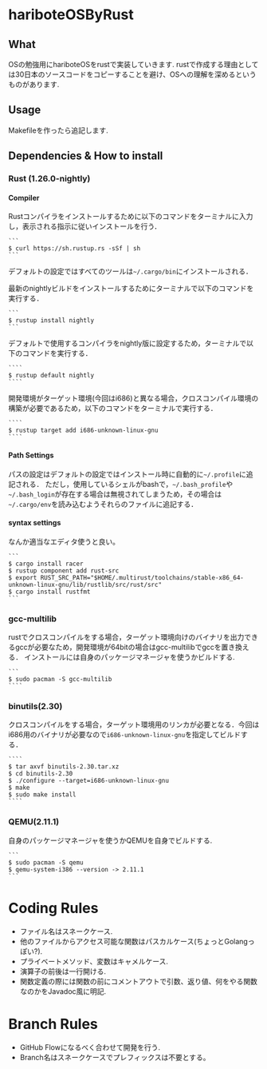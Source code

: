 # hariboteOSByRust

## What
OSの勉強用にhariboteOSをrustで実装していきます.
rustで作成する理由としては30日本のソースコードをコピーすることを避け、OSへの理解を深めるというものがあります.

## Usage
Makefileを作ったら追記します.

## Dependencies & How to install
### Rust (1.26.0-nightly)
#### Compiler
Rustコンパイラをインストールするために以下のコマンドをターミナルに入力し，表示される指示に従いインストールを行う．

    ```
    $ curl https://sh.rustup.rs -sSf | sh
    ```

デフォルトの設定ではすべてのツールは`~/.cargo/bin`にインストールされる．

最新のnightlyビルドをインストールするためにターミナルで以下のコマンドを実行する．

    ```
    $ rustup install nightly
    ```

デフォルトで使用するコンパイラをnightly版に設定するため，ターミナルで以下のコマンドを実行する．

    ````
    $ rustup default nightly
    ````

開発環境がターゲット環境(今回はi686)と異なる場合，クロスコンパイル環境の構築が必要であるため，以下のコマンドをターミナルで実行する．

    ````
    $ rustup target add i686-unknown-linux-gnu
    ````

#### Path Settings
パスの設定はデフォルトの設定ではインストール時に自動的に`~/.profile`に追記される．
ただし，使用しているシェルがbashで，`~/.bash_profile`や`~/.bash_login`が存在する場合は無視されてしまうため，その場合は`~/.cargo/env`を読み込むようそれらのファイルに追記する．

#### syntax settings
なんか適当なエディタ使うと良い。

    ```
    $ cargo install racer
    $ rustup component add rust-src
    $ export RUST_SRC_PATH="$HOME/.multirust/toolchains/stable-x86_64-unknown-linux-gnu/lib/rustlib/src/rust/src"
    $ cargo install rustfmt
    ```

### gcc-multilib
rustでクロスコンパイルをする場合，ターゲット環境向けのバイナリを出力できるgccが必要なため，開発環境が64bitの場合はgcc-multilibでgccを置き換える．
インストールには自身のパッケージマネージャを使うかビルドする.

    ```
    $ sudo pacman -S gcc-multilib
    ````

### binutils(2.30)
クロスコンパイルをする場合，ターゲット環境用のリンカが必要となる．今回はi686用のバイナリが必要なので`i686-unknown-linux-gnu`を指定してビルドする．

    ````
    $ tar axvf binutils-2.30.tar.xz
    $ cd binutils-2.30
    $ ./configure --target=i686-unknown-linux-gnu
    $ make
    $ sudo make install
    ````


### QEMU(2.11.1)
自身のパッケージマネージャを使うかQEMUを自身でビルドする.

    ```
    $ sudo pacman -S qemu
    $ qemu-system-i386 --version -> 2.11.1
    ```

# Coding Rules
* ファイル名はスネークケース.
* 他のファイルからアクセス可能な関数はパスカルケース(ちょっとGolangっぽい?).
* プライベートメソッド、変数はキャメルケース.
* 演算子の前後は一行開ける.
* 関数定義の際には関数の前にコメントアウトで引数、返り値、何をやる関数なのかをJavadoc風に明記.

# Branch Rules
* GitHub Flowになるべく合わせて開発を行う.
* Branch名はスネークケースでプレフィックスは不要とする。
